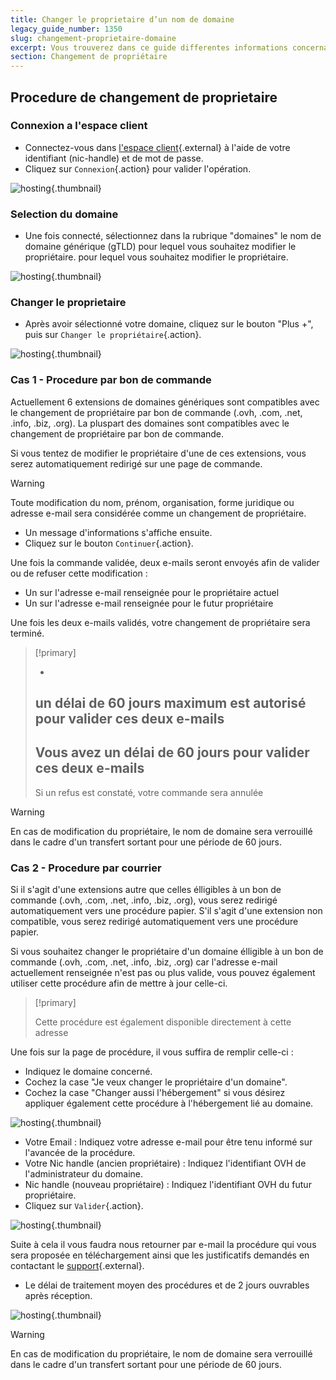 ```yaml
---
title: Changer le proprietaire d’un nom de domaine
legacy_guide_number: 1350
slug: changement-proprietaire-domaine
excerpt: Vous trouverez dans ce guide differentes informations concernant le changement de proprietaire d’un nom de domaine.
section: Changement de propriétaire
---
```



## Procedure de changement de proprietaire

### Connexion a l'espace client
- Connectez-vous dans [l'espace
client](https://www.ovh.com/manager/web){.external} à l'aide de votre identifiant (nic-handle) et de mot de passe.
- Cliquez sur `Connexion`{.action} pour valider l'opération.


![hosting](images/3638.png){.thumbnail}


### Selection du domaine
- Une fois connecté, sélectionnez dans la rubrique "domaines" le nom de domaine générique (gTLD) pour lequel vous souhaitez modifier le propriétaire. pour lequel vous souhaitez modifier le propriétaire.


![hosting](images/3639.png){.thumbnail}


### Changer le proprietaire
- Après avoir sélectionné votre domaine, cliquez sur le bouton "Plus +", puis sur `Changer le propriétaire`{.action}.


![hosting](images/3652.png){.thumbnail}


### Cas 1 - Procedure par bon de commande
Actuellement 6 extensions de domaines génériques sont compatibles avec le changement de propriétaire par bon de commande (.ovh, .com, .net, .info, .biz, .org). La pluspart des domaines sont compatibles avec le changement de propriétaire par bon de commande.

Si vous tentez de modifier le propriétaire d'une de ces extensions, vous serez automatiquement redirigé sur une page de commande.



> [!warning]
>
> Toute modification du nom, prénom, organisation, forme juridique ou adresse e-mail sera
> considérée comme un changement de propriétaire.
> 

- Un message d'informations s'affiche ensuite.
- Cliquez sur le bouton `Continuer`{.action}.

Une fois la commande validée, deux e-mails seront envoyés afin de valider ou de refuser cette modification :

- Un sur l'adresse e-mail renseignée pour le propriétaire actuel
- Un sur l'adresse e-mail renseignée pour le futur propriétaire

Une fois les deux e-mails validés, votre changement de propriétaire sera terminé.



> [!primary]
>
> - 
> un délai de 60 jours maximum est autorisé pour valider ces deux e-mails
> - 
> Vous avez un délai de 60 jours pour valider ces deux e-mails
> - 
> Si un refus est constaté, votre commande sera annulée
> 
> 



> [!warning]
>
> En cas de modification du propriétaire, le nom de domaine sera
> verrouillé dans le cadre d'un transfert sortant pour une période de 60 jours.
> 


### Cas 2 - Procedure par courrier
Si il s'agit d'une extensions autre que celles élligibles à un bon de commande (.ovh, .com, .net, .info, .biz, .org), vous serez redirigé automatiquement vers une procédure papier. S'il s'agit d'une extension non compatible, vous serez redirigé automatiquement vers une procédure papier.

Si vous souhaitez changer le propriétaire d'un domaine élligible à un bon de commande (.ovh, .com, .net, .info, .biz, .org) car l'adresse e-mail actuellement renseignée n'est pas ou plus valide, vous pouvez également utiliser cette procédure afin de mettre à jour celle-ci.



> [!primary]
>
> Cette procédure est également disponible directement à cette adresse
> 

Une fois sur la page de procédure, il vous suffira de remplir celle-ci :

- Indiquez le domaine concerné.
- Cochez la case "Je veux changer le propriétaire d'un domaine".
- Cochez la case "Changer aussi l'hébergement" si vous désirez appliquer également cette procédure à l'hébergement lié au domaine.


![hosting](images/3653.png){.thumbnail}

- Votre Email : Indiquez votre adresse e-mail pour être tenu informé sur l'avancée de la procédure.
- Votre Nic handle (ancien propriétaire) : Indiquez l'identifiant OVH de l'administrateur du domaine.
- Nic handle (nouveau propriétaire) : Indiquez l'identifiant OVH du futur propriétaire.
- Cliquez sur `Valider`{.action}.


![hosting](images/3655.png){.thumbnail}

Suite à cela il vous faudra nous retourner par e-mail la procédure qui vous sera proposée en téléchargement ainsi que les justificatifs demandés en contactant le [support](https://www.ovh.com/fr/support/nous-contacter/){.external}.

- Le délai de traitement moyen des procédures et de 2 jours ouvrables après réception.


![hosting](images/3656.png){.thumbnail}



> [!warning]
>
> En cas de modification du propriétaire, le nom de domaine sera
> verrouillé dans le cadre d'un transfert sortant pour une période de 60 jours.
> 